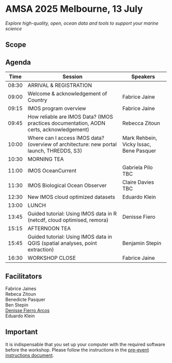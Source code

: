 # AMSA 2025 Melbourne, 13 July  

*Explore high-quality, open, ocean data and tools to support your marine science* 

## Scope  

## Agenda  

| Time     | Session                                                                                   | Speakers           |
|----------|-------------------------------------------------------------------------------------------|--------------------|
| 08:30 | ARRIVAL & REGISTRATION                                                                    |                    |
| 09:00 | Welcome & acknowledgement of Country                                                      | Fabrice Jaine      |
| 09:15 | IMOS program overview                                                                     | Fabrice Jaine      |
| 09:45 | How reliable are IMOS Data? (IMOS practices documentation, AODN certs, acknowledgement)   | Rebecca Zitoun     |
| 10:00 | Where can I access IMOS data? (overview of architecture: new portal launch, THREDDS, S3)  | Mark Rehbein, Vicky Issac, Bene Pasquer |
| 10:30 | MORNING TEA                                                                               |                    |
| 11:00 | IMOS OceanCurrent                                                                         | Gabriela Pilo TBC  |
| 11:30 | IMOS Biological Ocean Observer                                                            | Claire Davies TBC  |
| 12:30 | New IMOS cloud optimized datasets                                                         | Eduardo Klein      |
| 13:00 | LUNCH                                                                                     |                    |
| 13:45 | Guided tutorial: Using IMOS data in R (netcdf, cloud optimised, remora)                   | Denisse Fiero      |
| 15:15 | AFTERNOON TEA                                                                             |                    |
| 15:45 | Guided tutorial: Using IMOS data in QGIS (spatial analyses, point extraction)             | Benjamin Stepin    |
| 16:30 | WORKSHOP CLOSE                                                                            | Fabrice Jaine      |


## Facilitators  
Fabrice Jaines  
Rebeca Zitoun  
Benedicte Pasquer  
Ben Stepin  
[Denisse Fierro Arcos](https://github.com/lidefi87/)  
Eduardo Klein  


## Important

It is indispensable that you set up your computer with the required software before the workshop. Please follow the instructions in the [pre-event instructions document](Pre-Event_Instructions.md).